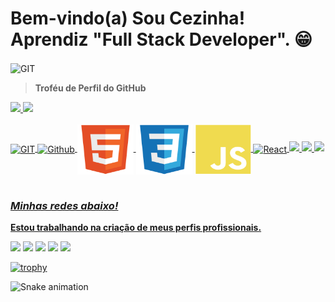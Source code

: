 # Bem-vindo(a) Sou Cezinha! Aprendiz "Full Stack Developer". 😁




<img align="center" alt="GIT" height="160" width="150" src="https://user-images.githubusercontent.com/6661165/91657958-61b4fd00-eb00-11ea-9def-dc7ef5367e34.png" />

> **Troféu de Perfil do GitHub**


<div>
   <a href="https://github.com/Cezinha2">
   <img height="180em" src="https://github-readme-stats.vercel.app/api?username=Cezinha2&show_icons=true&theme=tokyonight&include_all_commits=true&count_private=true"/>
   <img height="180em" src="https://github-readme-stats.vercel.app/api/top-langs/?username=devemdobro&layout=compact&langs_count=6&theme=tokyonight"/>
</div> 
<div style="display: inline_block"><br> 
 
  <img align="center" alt="GIT" height="80" width="90" src="https://cdn.jsdelivr.net/gh/devicons/devicon/icons/git/git-original.svg" />
  <img align="center" alt="Github" height="80" width="90" src="https://img.icons8.com/nolan/344/github.png" />
  <img align="center" alt="HTML" height="80" width="90" src="https://raw.githubusercontent.com/devicons/devicon/master/icons/html5/html5-original.svg">
  <img align="center" alt="CSS" height="80" width="90" src="https://raw.githubusercontent.com/devicons/devicon/master/icons/css3/css3-original.svg">
  <img align="center" alt="Js" height="80" width="90" src="https://raw.githubusercontent.com/devicons/devicon/master/icons/javascript/javascript-plain.svg">
  <img align="center" alt="React" height="80" width="90" src="https://cdn.jsdelivr.net/gh/devicons/devicon/icons/react/react-original-wordmark.svg" />
    
 <img src="https://cdn.jsdelivr.net/gh/devicons/devicon/icons/go/go-original.svg" />
 <img src="https://raw.githubusercontent.com/Ayushparikh-code/Ayushparikh-code/main/me.gif" />
 <img src="https://raw.githubusercontent.com/Ayushparikh-code/Ayushparikh-code/main/new.gif" />       
    
       
          
              
          
</div>
 
 <br>
 
  ### *Minhas redes abaixo!*
 **Estou trabalhando na criação de meus perfis profissionais.**
 
<div> 
  <a href="https://www.youtube.com/" target="_blank"><img src="https://img.shields.io/badge/YouTube-FF0000?style=for-the-badge&logo=youtube&logoColor=white" target="_blank"></a>
  <a href="https://instagram.com/diacono_josecezar" target="_blank"><img src="https://img.shields.io/badge/-Instagram-%23E4405F?style=for-the-badge&logo=instagram&logoColor=white" target="_blank"></a>
 <a href="https://discord.com" target="_blank"><img src="https://img.shields.io/badge/Discord-7289DA?style=for-the-badge&logo=discord&logoColor=white" target="_blank"></a> 
  <a href = "mailto:cezarsarmento.net@gmail.com"><img src="https://img.shields.io/badge/-Gmail-%23333?style=for-the-badge&logo=gmail&logoColor=white" target="_blank"></a>
  <a href="https://www.linkedin.com/in/cezar-sarmento" target="_blank"><img src="https://img.shields.io/badge/-LinkedIn-%230077B5?style=for-the-badge&logo=linkedin&logoColor=white" target="_blank"></a> 
 
 [![trophy](https://github-profile-trophy.vercel.app/?username=Cezinha2&theme=onedark)](https://github.com/ryo-ma/github-profile-trophy)
 
 
 
  ![Snake animation](https://github.com/devemdobro/devemdobro/blob/output/github-contribution-grid-snake.svg)

</div>
